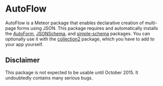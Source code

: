 # AutoFlow
AutoFlow is a Meteor package that enables declarative creation of multi-page forms using JSON.  This package requires and automatically installs the [AutoForm](https://github.com/aldeed/meteor-autoform), [JSONSchema](https://github.com/fullflavedave/meteor-json-schema), and [simple-schema](https://github.com/aldeed/meteor-simple-schema) packages. You can optionally use it with the [collection2](https://github.com/aldeed/meteor-collection2) package, which you have to add to your app yourself.

## Disclaimer
This package is not expected to be usable until October 2015.  It undoubtedly contains many serious bugs.


